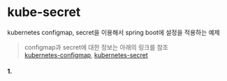 # kube-secret
kubernetes configmap, secret을 이용해서 spring boot에 설정을 적용하는 예제
> configmap과 secret에 대한 정보는 아래의 링크를 참조  
> [kubernetes-configmap], [kubernetes-secret]
#### 1.

[kubernetes-configmap]: https://kubernetes.io/docs/tasks/configure-pod-container/configure-pod-configmap/
[kubernetes-secret]: https://kubernetes.io/docs/concepts/configuration/secret/
